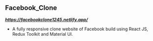 ## Facebook_Clone

***https://facebookclone1245.netlify.app/***

- A fully responsive clone website of Facebook build using React JS, Redux Toolkit and Material UI.

